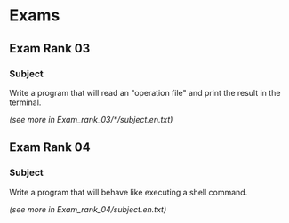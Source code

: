 # Exams

## Exam Rank 03

### Subject

Write a program that will read an "operation file" and print the result in the terminal.

*(see more in Exam_rank_03/\*/subject.en.txt)*

## Exam Rank 04

### Subject

Write a program that will behave like executing a shell command.

*(see more in Exam_rank_04/subject.en.txt)*